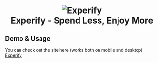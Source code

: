 <h1 align=center>
<img alt="Experify" src="https://github.com/isaklafleur/experify/master/public/images/experify.png">
  <br>
  Experify - Spend Less, Enjoy More</h1>


## Demo & Usage

You can check out the site here (works both on mobile and desktop) [Experify](https://experify.herokuapp.com/)